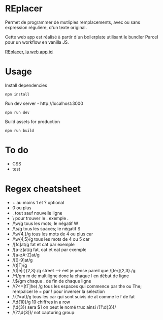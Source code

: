 # REplacer

Permet de programmer de mutliples remplacements, avec ou sans expression régulière, d'un texte original.

Cette web app est réalisé à partir d'un boilerplate utilisant le bundler Parcel pour un workflow en vanilla JS.

[REplacer, la web app ici](https://rereplacer.netlify.app "REplacer's Homepage")

# Usage

Install dependencies

```
npm install
```

Run dev server - http://localhost:3000

```
npm run dev
```

Build assets for production

```
npm run build
```

# To do

- CSS
- test

# Regex cheatsheet

- \+ au moins 1 et ? optional
- 0 ou plus
- . tout sauf nouvelle ligne
- \ pour trouver le . exemple \.
- /\w/g tous les mots; le négatif W
- /\s/g tous les spaces; le négatif S
- /\w{4,}/g tous les mots de 4 ou plus car
- /\w{4,5}/g tous les mots de 4 ou 5 car
- /[fc]at/g fat et cat par exemple
- /[a-z]at/g fat, cat et eat par exemple
- /[a-zA-Z]at/g
- /[0-9]at/g
- /(t|T)/g
- /(t|e|r){2,3}\./g street --> eet je pense pareil que /[ter]{2,3}\./g
- /^I/gm m de multiligne donc la chaque I en début de ligne
- /\.\$/gm chaque . de fin de chaque ligne
- /(?<=[tT]he) /g tous les espaces qui commence par the ou The; rempalcer le = par ! pour inverser la selection
- /.(?=at)/g tous les car qui sont suivis de at comme le f de fat
- /\d{10}/g 10 chiffres in a row
- (\d{3}) sera \$1 on peut le nomé truc ainsi /(?<truc>\d{3})/
- /(?:\d{3})/ not capturing group
